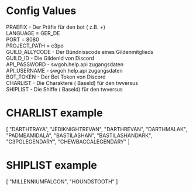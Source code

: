 ﻿# Config Values
PRAEFIX - Der Präfix für den bot ( z.B. +)  
LANGUAGE = GER_DE  
PORT = 8080  
PROJECT_PATH = c3po  
GUILD_ALLYCODE - Der Bündnisscode eines Gildenmitglieds  
GUILD_ID - Die GildenId von Discord  
API_PASSWORD - swgoh.help.api zugangsdaten  
API_USERNAME - swgoh.help.api zugangsdaten  
BOT_TOKEN - Der Bot Token von Discord  
CHARLIST - Die Charaktere ( BaseId) für den twversus  
SHIPLIST - Die Shiffe ( BaseId) für den twversus  

# CHARLIST example
[
"DARTHTRAYA",
"JEDIKNIGHTREVAN",
"DARTHREVAN",
"DARTHMALAK",
"PADMEAMIDALA",
"BASTILASHAN",
"BASTILASHANDARK",
"C3POLEGENDARY",
"CHEWBACCALEGENDARY"
]

# SHIPLIST example
[
"MILLENNIUMFALCON",
"HOUNDSTOOTH"
]
